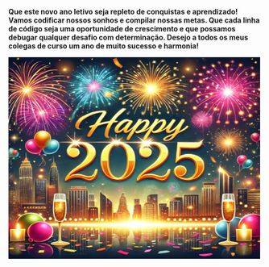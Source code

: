 **Que este novo ano letivo seja repleto de conquistas e aprendizado! Vamos codificar nossos sonhos e compilar nossas metas. Que cada linha de código seja uma oportunidade de crescimento e que possamos debugar qualquer desafio com determinação. Desejo a todos os meus colegas de curso um ano de muito sucesso e harmonia!**

<img src="./public/feliz2025.jpg" alt="Ano Novo" width="500" height="400">